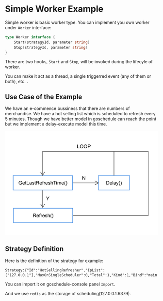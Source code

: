 # Simple Worker Example

Simple worker is basic worker type.
You can implement you own worker under `Worker` interface:

```go
type Worker interface {
    Start(strategyId, parameter string)
    Stop(strategyId, parameter string)
}
```

There are two hooks, `Start` and `Stop`, will be invoked during the lifecyle of worker.

You can make it act as a thread, a single triggerred event (any of them or both), etc. .

## Use Case of the Example

We have an e-commence bussiness that there are numbers of merchandise. We have a hot selling
list which is scheduled to refresh every 5 minutes. Though we have better model in goschedule
can reach the point but we implement a delay-execute model this time.

![Work Flow](doc/flow.png)

## Strategy Definition

Here is the definition of the strategy for example:

```text
Strategy:{"Id":"HotSellingRefresher","IpList":["127.0.0.1"],"MaxOnSingleScheduler":0,"Total":1,"Kind":1,"Bind":"main.HotSellingRefresher","Parameter":"","Enabled":true,"CronBegin":"","CronEnd":"","Extra":null}
```

You can import it on goschedule-console panel `Import`.

And we use `redis` as the storage of scheduling(127.0.0.1:6379).
